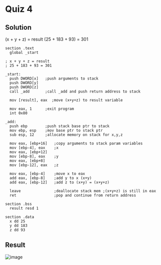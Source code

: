 # Quiz 4

## Solution
(x + y + z) = result
(25 + 183 + 93) = 301

```assembly
section .text
  global _start

; x + y + z = result
; 25 + 183 + 93 = 301

_start:
  push DWORD[x]   ;push arguments to stack
  push DWORD[y]
  push DWORD[z]
  call _add       ;call _add and push return address to stack

  mov [result], eax  ;move (x+y+z) to result variable

  mov eax, 1      ;exit program
  int 0x80

_add:
  push ebp        ;push stack base ptr to stack
  mov ebp, esp    ;mov base ptr to stack ptr
  sub esp, 12     ;allocate memory on stack for x,y,z

  mov eax, [ebp+16]   ;copy arguments to stack param variables
  mov [ebp-4], eax    ;x  
  mov eax, [ebp+12]
  mov [ebp-8], eax    ;y
  mov eax, [ebp+8]
  mov [ebp-12], eax   ;z

  mov eax, [ebp-4]    ;move x to eax
  add eax, [ebp-8]    ;add y to x (x+y)
  add eax, [ebp-12]   ;add z to (x+y) = (x+y+z)

  leave               ;deallocate stack mem ;(x+y+z) is still in eax
  ret                 ;pop and continue from return address

section .bss
  result resd 1

section .data
  x dd 25
  y dd 183
  z dd 93
```

## Result
![image](https://github.com/user-attachments/assets/2b2f695d-2c56-4710-81a3-eb42fb10cb1a)
